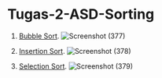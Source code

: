 # Tugas-2-ASD-Sorting

1. <a href="https://github.com/rani-angellica/Tugas-2-ASD-Sorting/blob/main/Bubble%20Sort">Bubble Sort</a>.
![Screenshot (377)](https://user-images.githubusercontent.com/99708605/156006606-d11922c5-780b-4f74-95fd-5a725667e2ce.png)

2. <a href="https://github.com/rani-angellica/Tugas-2-ASD-Sorting/blob/main/Insertion%20Sort">Insertion Sort</a>.
![Screenshot (378)](https://user-images.githubusercontent.com/99708605/156008570-19ed68d4-4736-487e-be19-7a75e4ba0375.png)

3. <a href="https://github.com/rani-angellica/Tugas-2-ASD-Sorting/blob/main/Selection%20Sort">Selection Sort</a>.
![Screenshot (379)](https://user-images.githubusercontent.com/99708605/156010059-cff8fd77-8635-48cd-adb4-40dfbad21b9a.png)


